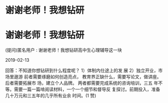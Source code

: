 # 谢谢老师！我想钻研

# 谢谢老师！我想钻研

(提问)匿名用户 : 谢谢老师！我想钻研高中生心理辅导这一块

2019-02-13

回答：不知道你想钻研到什么程度呢？ 1）体制内仕途上的发 展 2）独立开业，市场里遨游 前者需要琢磨如何创造亮点， 教育界正缺什么，需要写论文，做讲座。 后者需要拓展市 场，建立个人品牌。 两者都需要完成系统的咨询培训，三五 年不等。需要一篇一篇啃阅读材料，一个一个细节和督导反 复探讨。前期投入，准备几十万元和三五年的几乎所有业余 时间。(1 赞)